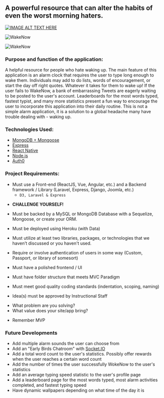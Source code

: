 ## A powerful resource that can alter the habits of even the worst morning haters.


[![IMAGE ALT TEXT HERE](https://img.youtube.com/vi/YOUTUBE_VIDEO_ID_HERE/0.jpg)](https://youtu.be/ZPzzdoCVekk)


![WakeNow](http://i.imgur.com/OvggMxn.png)

![WakeNow](http://i.imgur.com/u1AAg4X.png)


###  Purpose and function of the application:

A helpful resource for people who hate waking up. The main feature of this application is an alarm clock that requires the user to type long enough to wake them. Individuals may add to do lists, words of encouragement, or start the day off right quotes. Whatever it takes for them to wake up! If the user fails to WakeNow, a bank of embarrassing Tweets are eagerly waiting to be posted to the user's account. Leaderboards for the most words typed, fastest typist, and many more statistics present a fun way to encourage the user to incorporate this application into their daily routine. This is not a simple alarm application, it is a solution to a global headache many have trouble dealing with - waking up.


### Technologies Used:

+ [MongoDB + Mongoose](https://www.mongodb.com/)
+ [Express](https://expressjs.com/)
+ [React Native](https://facebook.github.io/react-native/)
+ [Node.js](https://nodejs.org/en/)
+ [Auth0](https://auth0.com/)


### Project Requirements:

* Must use a Front-end (ReactJS, Vue, Angular, etc.) and a Backend framework / Library (Laravel, Express, Django, Joomla, etc.)
    - ``D3, Laravel & Express``
	
- **CHALLENGE YOURSELF!**

* Must be backed by a MySQL or MongoDB Database with a Sequelize, Mongoose, or create your ORM.

* Must be deployed using Heroku (with Data)

* Must utilize at least two libraries, packages, or technologies that we haven’t discussed or you haven't used.

* Require or involve authentication of users in some way (Custom, Passport, or library of somesort)

* Must have a polished frontend / UI 

* Must have folder structure that meets MVC Paradigm

* Must meet good quality coding standards (indentation, scoping, naming)

* Idea(s) must be approved by Instructional Staff

- What problem are you solving?
- What value does your site/app bring?

* Remember MVP


### Future Developments

+ Add multiple alarm sounds the user can choose from
+ Add an "Early Birds Chatroom" with [Socket.IO](https://socket.io/)
+ Add a total word count to the user's statistics. Possibly offer rewards when the user reaches a certain word count
+ Add the number of times the user successfully WokeNow to the user's statistics
+ Add an average typing speed statistic to the user's profile page
+ Add a leaderboard page for the most words typed, most alarm activities completed, and fastest typing speed
+ Have dynamic wallpapers depending on what time of the day it is
